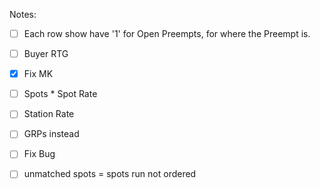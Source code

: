 Notes:

- [ ] Each row show have '1' for Open Preempts, for where the Preempt is.
- [ ] Buyer RTG
- [x] Fix MK
- [ ] Spots * Spot Rate
- [ ] Station Rate
- [ ] GRPs instead
- [ ] Fix Bug
- [ ] unmatched spots = spots run not ordered

